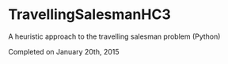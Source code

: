 # TravellingSalesmanHC3
A heuristic approach to the travelling salesman problem (Python)

Completed on January 20th, 2015

